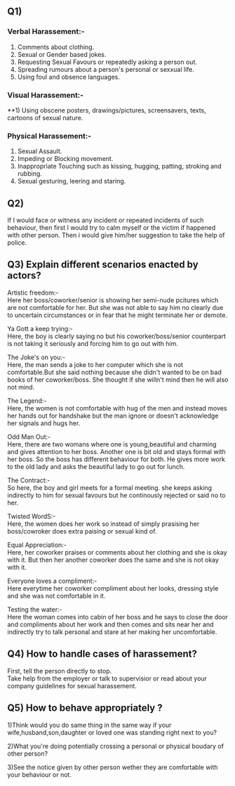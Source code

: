 
## Q1)
### Verbal Harassement:-
1) Comments about clothing. <br>
2) Sexual or Gender based jokes. <br>
3) Requesting Sexual Favours or repeatedly asking a person out. <br>
4) Spreading rumours about a person's personal or sexxual life. <br>
5) Using foul and obsence languages. <br>

### Visual Harassement:-
**1) Using obscene posters, drawings/pictures, screensavers, texts, cartoons of sexual nature. <br>

### Physical Harassement:-
1) Sexual Assault. <br>
2) Impeding or Blocking movement. <br>
3) Inappropriate Touching such as kissing, hugging, patting, stroking and rubbing. <br>
4) Sexual gesturing, leering and staring. <br>

## Q2)
If I would face or witness any incident or repeated incidents of such behaviour, then first I would try to calm myself or the victim if happened with other person. Then i would give him/her suggestion to take the help of police. <br> 

## Q3) Explain different scenarios enacted by actors?
Artistic freedom:- <br>
 Here her boss/coworker/senior is showing her semi-nude pcitures which are not comfortable for her. But she was not able to say him no clearly due to uncertain circumstances or in fear that he 
 might terminate her or demote. <br>


Ya Gott a keep trying:- <br>
 Here, the boy is clearly saying no but his coworker/boss/senior counterpart is not taking it seriously and forcing him to go out with him. <br>

The Joke's on you:- <br>
 Here, the man sends a joke to her computer which she is not comfortable.But she said nothing because she didn't wanted to be on bad books of her coworker/boss. She thought if she willn't mind 
 then he will also not mind. <br>
 
 The Legend:- <br>
  Here, the women is not comfortable with hug of the men and instead moves her hands out for handshake but the man ignore or doesn't acknowledge her signals and hugs her. <br>
 
 Odd Man Out:- <br>
  Here, there are two womans where one is young,beautiful and charming and gives attention to her boss. Another one is bit old and stays formal with her boss. So the boss has different behaviour 
  for both. He gives more work to the old lady and asks the beautiful lady to go out for lunch. <br>
 
 The Contract:- <br>
  So here, the boy and girl meets for a formal meeting. she keeps asking indirectly to him for sexual favours but he continously rejected or said no to her. <br>
 
 Twisted WordS:- <br>
  Here, the women does her work so instead of simply prasising her boss/cowroker does extra paising or sexual kind of. <br>
  
  Equal Appreciation:- <br>
  Here, her coworker praises or comments about her clothing and she is okay with it. But then her another coworker does the same and she is not okay with it. <br>
  
  Everyone loves a compliment:- <br>
  Here everytime her coworker compliment about her looks, dressing style and she was not comfortable in it. <br>
  
 Testing the water:- <br>
 Here the woman comes into cabin of her boss and he says to close the door and compliments about her work and then comes and sits near her and indirectly try to talk personal and stare at her making her uncomfortable. <br>

 ## Q4) How to handle cases of harassement?
  First, tell the person directly to stop. <br>
  Take help from the employer or talk to supervisior or read about your company guidelines for sexual harassement. <br>

## Q5) How to behave appropriately ?
1)Think would you do same thing in the same way if your wife,husband,son,daughter or loved one was standing right next to you? <br>
 
2)What you're doing potentially crossing a personal or physical boudary of other person? <br>
 
3)See the notice given by other person wether they are comfortable with your behaviour or not. <br>

 




